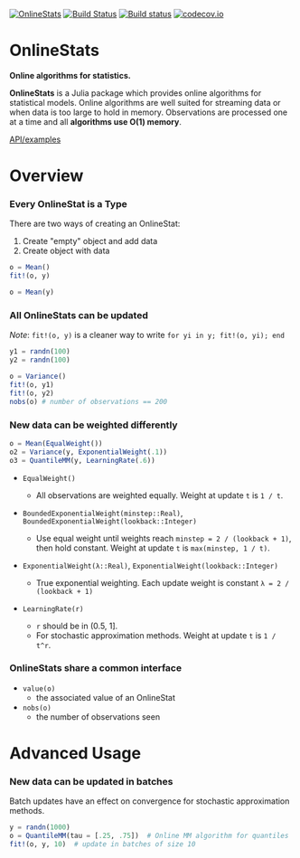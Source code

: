 [![OnlineStats](http://pkg.julialang.org/badges/OnlineStats_0.4.svg)](http://pkg.julialang.org/?pkg=OnlineStats&ver=0.4)
[![Build Status](https://travis-ci.org/joshday/OnlineStats.jl.svg)](https://travis-ci.org/joshday/OnlineStats.jl)
[![Build status](https://ci.appveyor.com/api/projects/status/x2t1ey2sgbmow1a4/branch/master?svg=true)](https://ci.appveyor.com/project/joshday/onlinestats-jl/branch/master)
[![codecov.io](http://codecov.io/github/joshday/OnlineStats.jl/coverage.svg?branch=josh)](http://codecov.io/github/joshday/OnlineStats.jl?branch=josh)


# OnlineStats

**Online algorithms for statistics.**

**OnlineStats** is a Julia package which provides online algorithms for statistical models.  Online algorithms are well suited for streaming data or when data is too large to hold in memory.  Observations are processed one at a time and all **algorithms use O(1) memory**.


[API/examples](doc/api.md)

# Overview

### Every OnlineStat is a Type

There are two ways of creating an OnlineStat:

1. Create "empty" object and add data
2. Create object with data

```julia
o = Mean()
fit!(o, y)

o = Mean(y)
```

### All OnlineStats can be updated

*Note*: `fit!(o, y)` is a cleaner way to write `for yi in y; fit!(o, yi); end`

```julia
y1 = randn(100)
y2 = randn(100)

o = Variance()
fit!(o, y1)
fit!(o, y2)
nobs(o) # number of observations == 200
```



### New data can be weighted differently

```julia
o = Mean(EqualWeight())
o2 = Variance(y, ExponentialWeight(.1))
o3 = QuantileMM(y, LearningRate(.6))
```

- `EqualWeight()`
    - All observations are weighted equally.  Weight at update `t` is `1 / t`.

- `BoundedExponentialWeight(minstep::Real)`, `BoundedExponentialWeight(lookback::Integer)`
    - Use equal weight until weights reach `minstep = 2 / (lookback + 1)`, then hold constant.  Weight at update `t` is `max(minstep, 1 / t)`.

- `ExponentialWeight(λ::Real)`, `ExponentialWeight(lookback::Integer)`
    - True exponential weighting.  Each update weight is constant `λ = 2 / (lookback + 1)`

- `LearningRate(r)`
    - `r` should be in (0.5, 1].
    - For stochastic approximation methods.  Weight at update `t` is `1 / t^r`.

### OnlineStats share a common interface

- `value(o)`
    - the associated value of an OnlineStat
- `nobs(o)`
    - the number of observations seen


# Advanced Usage

### New data can be updated in batches

Batch updates have an effect on convergence for stochastic approximation methods.
```julia
y = randn(1000)
o = QuantileMM(tau = [.25, .75])  # Online MM algorithm for quantiles
fit!(o, y, 10)  # update in batches of size 10
```
